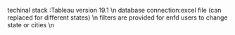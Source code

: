 techinal stack :Tableau version 19.1 \n
database  connection:excel file (can replaced  for different states) \n
filters are provided for enfd users to change state or cities \n
